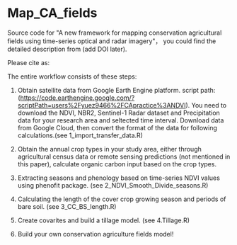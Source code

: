 # Map_CA_fields
Source code for "A new framework for mapping conservation agricultural fields using time-series optical and radar imagery"， you could find the detailed description from (add DOI later).

Please cite as: 

The entire workflow consists of these steps:

1. Obtain satellite data from Google Earth Engine platform. script path: (https://code.earthengine.google.com/?scriptPath=users%2Fyuez9466%2FCApractice%3ANDVI). You need to download the NDVI, NBR2, Sentinel-1 Radar dataset and Precipitation data for your research area and seltected time interval. Download data from Google Cloud, then convert the format of the data for following calculations.(see 1_import_transfer_data.R)

2. Obtain the annual crop types in your study area, either through agricultural census data or remote sensing predictions (not mentioned in this paper), calculate organic carbon input based on the crop types. 

3. Extracting seasons and phenology based on time-series NDVI values using phenofit package. (see 2_NDVI_Smooth_Divide_seasons.R)

4. Calculating the length of the cover crop growing season and periods of bare soil. (see 3_CC_BS_length.R)

5. Create covarites and build a tillage model. (see 4.Tillage.R)

6. Build your own conservation agriculture fields model!
